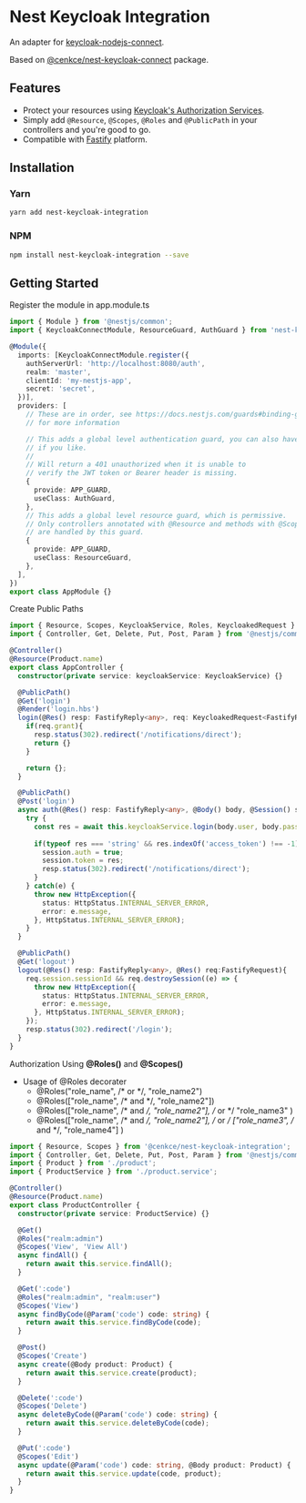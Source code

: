 # Nest Keycloak Integration

An adapter for [keycloak-nodejs-connect](https://github.com/keycloak/keycloak-nodejs-connect).

Based on [@cenkce/nest-keycloak-connect](https://github.com/cenkce/nest-keycloak-connect) package.
## Features

- Protect your resources using [Keycloak's Authorization Services](https://www.keycloak.org/docs/latest/authorization_services/).
- Simply add `@Resource`, `@Scopes`, `@Roles` and `@PublicPath` in your controllers and you're good to go.
- Compatible with [Fastify](https://github.com/fastify/fastify) platform.

## Installation

### Yarn

```bash
yarn add nest-keycloak-integration
```

### NPM

```bash
npm install nest-keycloak-integration --save
```

## Getting Started

Register the module in app.module.ts

```typescript
import { Module } from '@nestjs/common';
import { KeycloakConnectModule, ResourceGuard, AuthGuard } from 'nest-keycloak-integration';

@Module({
  imports: [KeycloakConnectModule.register({
    authServerUrl: 'http://localhost:8080/auth',
    realm: 'master',
    clientId: 'my-nestjs-app',
    secret: 'secret',
  })],
  providers: [
    // These are in order, see https://docs.nestjs.com/guards#binding-guards
    // for more information

    // This adds a global level authentication guard, you can also have it scoped
    // if you like.
    //
    // Will return a 401 unauthorized when it is unable to
    // verify the JWT token or Bearer header is missing.
    {
      provide: APP_GUARD,
      useClass: AuthGuard,
    },
    // This adds a global level resource guard, which is permissive.
    // Only controllers annotated with @Resource and methods with @Scopes
    // are handled by this guard.
    {
      provide: APP_GUARD,
      useClass: ResourceGuard,
    },
  ],
})
export class AppModule {}
```

Create Public Paths

```typescript
import { Resource, Scopes, KeycloakService, Roles, KeycloakedRequest } from '@cenkce/nest-keycloak-integration';
import { Controller, Get, Delete, Put, Post, Param } from '@nestjs/common';

@Controller()
@Resource(Product.name)
export class AppController {
  constructor(private service: keycloakService: KeycloakService) {}

  @PublicPath()
  @Get('login')
  @Render('login.hbs')
  login(@Res() resp: FastifyReply<any>, req: KeycloakedRequest<FastifyRequest>) {
    if(req.grant){
      resp.status(302).redirect('/notifications/direct');
      return {}
    }

    return {};
  }

  @PublicPath()
  @Post('login')
  async auth(@Res() resp: FastifyReply<any>, @Body() body, @Session() session) {
    try {
      const res = await this.keycloakService.login(body.user, body.password);
    
      if(typeof res === 'string' && res.indexOf('access_token') !== -1){
        session.auth = true;
        session.token = res;
        resp.status(302).redirect('/notifications/direct');
      }
    } catch(e) {
      throw new HttpException({
        status: HttpStatus.INTERNAL_SERVER_ERROR,
        error: e.message,
      }, HttpStatus.INTERNAL_SERVER_ERROR);
    }
  }

  @PublicPath()
  @Get('logout')
  logout(@Res() resp: FastifyReply<any>, @Res() req:FastifyRequest){
    req.session.sessionId && req.destroySession((e) => {
      throw new HttpException({
        status: HttpStatus.INTERNAL_SERVER_ERROR,
        error: e.message,
      }, HttpStatus.INTERNAL_SERVER_ERROR);
    });
    resp.status(302).redirect('/login');
  }
}
```

Authorization Using **@Roles()** and **@Scopes()**

- Usage of @Roles decorater
  - @Roles("role_name", /* or */, "role_name2")
  - @Roles(["role_name", /* and */, "role_name2"])
  - @Roles(["role_name", /* and */, "role_name2"], /* or */ "role_name3" )
  - @Roles(["role_name", /* and */, "role_name2"], /* or */ ["role_name3", /* and */, "role_name4"] )



```typescript
import { Resource, Scopes } from '@cenkce/nest-keycloak-integration';
import { Controller, Get, Delete, Put, Post, Param } from '@nestjs/common';
import { Product } from './product';
import { ProductService } from './product.service';

@Controller()
@Resource(Product.name)
export class ProductController {
  constructor(private service: ProductService) {}

  @Get()
  @Roles("realm:admin")
  @Scopes('View', 'View All')
  async findAll() {
    return await this.service.findAll();
  }

  @Get(':code')
  @Roles("realm:admin", "realm:user")
  @Scopes('View')
  async findByCode(@Param('code') code: string) {
    return await this.service.findByCode(code);
  }

  @Post()
  @Scopes('Create')
  async create(@Body product: Product) {
    return await this.service.create(product);
  }

  @Delete(':code')
  @Scopes('Delete')
  async deleteByCode(@Param('code') code: string) {
    return await this.service.deleteByCode(code);
  }

  @Put(':code')
  @Scopes('Edit')
  async update(@Param('code') code: string, @Body product: Product) {
    return await this.service.update(code, product);
  }
}
```
